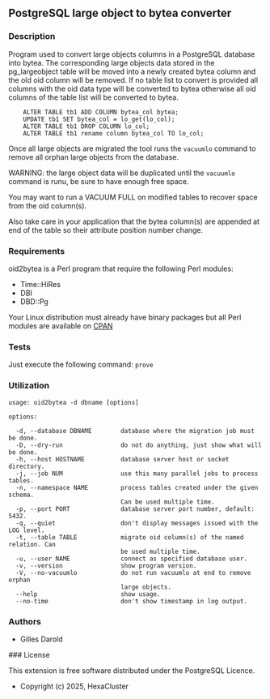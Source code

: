 ## PostgreSQL large object to bytea converter

### Description
Program used to convert large objects columns in a PostgreSQL database into
bytea. The corresponding large objects data stored in the pg_largeobject table
will be moved into a newly created bytea column and the old oid column will be
removed. If no table list to convert is provided all columns with the oid data
type will be converted to bytea otherwise all oid columns of the table list
will be converted to bytea. 

```
	ALTER TABLE tb1 ADD COLUMN bytea_col bytea;
	UPDATE tb1 SET bytea_col = lo_get(lo_col);
	ALTER TABLE tb1 DROP COLUMN lo_col;
	ALTER TABLE tb1 rename column bytea_col TO lo_col;
```

Once all large objects are migrated the tool runs the `vacuumlo` command to
remove all orphan large objects from the database.

WARNING: the large object data will be duplicated until the `vacuumlo` command
is runu, be sure to have enough free space.

You may want to run a VACUUM FULL on modified tables to recover space from
the oid column(s).

Also take care in your application that the bytea column(s) are appended at end
of the table so their attribute position number change.

### Requirements

oid2bytea is a Perl program that require the following Perl modules:

- Time::HiRes
- DBI
- DBD::Pg

Your Linux distribution must already have binary packages but all Perl modules
are available on [CPAN](https://www.cpan.org/)

### Tests

Just execute the following command: `prove`

### Utilization

```
usage: oid2bytea -d dbname [options]

options:

  -d, --database DBNAME        database where the migration job must be done.
  -D, --dry-run                do not do anything, just show what will be done.
  -h, --host HOSTNAME          database server host or socket directory.
  -j, --job NUM                use this many parallel jobs to process tables.
  -n, --namespace NAME         process tables created under the given schema.
                               Can be used multiple time.
  -p, --port PORT              database server port number, default: 5432.
  -q, --quiet                  don't display messages issued with the LOG level.
  -t, --table TABLE            migrate oid column(s) of the named relation. Can
                               be used multiple time.
  -u, --user NAME              connect as specified database user.
  -v, --version                show program version.
  -V, --no-vacuumlo            do not run vacuumlo at end to remove orphan
                               large objects.
  --help                       show usage.
  --no-time                    don't show timestamp in log output.
```

### Authors

- Gilles Darold


### License

This extension is free software distributed under the PostgreSQL Licence.

- Copyright (c) 2025, HexaCluster

